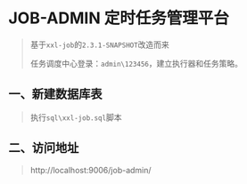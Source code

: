# JOB-ADMIN 定时任务管理平台

> 基于`xxl-job`的`2.3.1-SNAPSHOT`改造而来
>
> 任务调度中心登录：`admin\123456`，建立执行器和任务策略。 

## 一、新建数据库表
> 执行`sql\xxl-job.sql`脚本

## 二、访问地址
> http://localhost:9006/job-admin/
